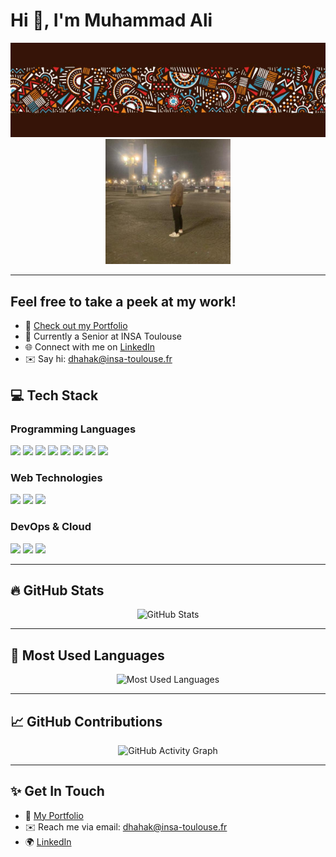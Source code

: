 # Hi 👋, I'm Muhammad Ali

<div align="center">
  <img src="Africa.jpg" alt="African Background " width="1000">
</div>

<div align="center">
  <img src="me.jpg" alt="Profile Image" width="200"/>
</div>



---

## Feel free to take a peek at my work!

- 📂 [Check out my Portfolio](#)
- 🌱 Currently a Senior at INSA Toulouse
- 🌐 Connect with me on [LinkedIn](https://www.linkedin.com/](https://www.linkedin.com/in/muhammad-ali-dhahak-smith-653bb8332/))
- ✉️ Say hi: dhahak@insa-toulouse.fr



## 💻 **Tech Stack**  
### Programming Languages
<p align="left">
  <img src="https://img.shields.io/badge/C-00599C?style=for-the-badge&logo=c&logoColor=white"/>
  <img src="https://img.shields.io/badge/C++-00599C?style=for-the-badge&logo=c%2B%2B&logoColor=white"/>
  <img src="https://img.shields.io/badge/OCaml-EC6813?style=for-the-badge&logo=ocaml&logoColor=white"/>
  <img src="https://img.shields.io/badge/Java-007396?style=for-the-badge&logo=java&logoColor=white"/>
  <img src="https://img.shields.io/badge/TypeScript-007ACC?style=for-the-badge&logo=typescript&logoColor=white"/>
  <img src="https://img.shields.io/badge/Python-14354C?style=for-the-badge&logo=python&logoColor=white"/>
  <img src="https://img.shields.io/badge/R-276DC3?style=for-the-badge&logo=r&logoColor=white"/>
  <img src="https://img.shields.io/badge/SQL-4479A1?style=for-the-badge&logo=sql&logoColor=white"/>
</p>

### Web Technologies
<p align="left">
  <img src="https://img.shields.io/badge/Node.js-43853D?style=for-the-badge&logo=node.js&logoColor=white"/>
  <img src="https://img.shields.io/badge/REST-02569B?style=for-the-badge&logo=rest&logoColor=white"/>
  <img src="https://img.shields.io/badge/Next.js-000000?style=for-the-badge&logo=next.js&logoColor=white"/>
</p>

### DevOps & Cloud
<p align="left">
  <img src="https://img.shields.io/badge/Google_Cloud-4285F4?style=for-the-badge&logo=google-cloud&logoColor=white"/>
  <img src="https://img.shields.io/badge/Azure-0078D4?style=for-the-badge&logo=microsoft-azure&logoColor=white"/>
  <img src="https://img.shields.io/badge/Docker-2496ED?style=for-the-badge&logo=docker&logoColor=white"/>
</p>

---

## 🔥 **GitHub Stats**  

<p align="center">
  <img src="https://github-readme-stats.vercel.app/api?username=YourGitHubUsername&show_icons=true&theme=radical" alt="GitHub Stats" />
</p>

---

## 🌟 **Most Used Languages**
<p align="center">
  <img src="https://github-readme-stats.vercel.app/api/top-langs/?username=YourGitHubUsername&layout=compact&theme=radical&hide=javascript,html" alt="Most Used Languages"/>
</p>

---

## 📈 **GitHub Contributions**
<p align="center">
  <img src="https://activity-graph.herokuapp.com/graph?username=YourGitHubUsername&theme=react-dark" alt="GitHub Activity Graph" />
</p>

---

## ✨ **Get In Touch**

- 📂 [My Portfolio](#)
- ✉️ Reach me via email: dhahak@insa-toulouse.fr
- 🌍 [LinkedIn](https://www.linkedin.com/in/muhammad-ali-dhahak-smith-653bb8332/)

